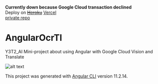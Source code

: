 **Currently down because Google Cloud transaction declined** \
Deploy on ~~[Heroku](https://angular-ocr-tl.herokuapp.com/)~~ [Vercel](https://angular-ocr-translation-603lcrphk-pnvttk.vercel.app/)
<br />
[private repo](https://github.com/pnvttk/angular-ocr-tl)

# AngularOcrTl

Y3T2_AI Mini-project about using Angular with Google Cloud Vision and Translate

![alt text](https://github.com/pnvttk/angular-ocr-tl-p/blob/main/pv.png?raw=true)

This project was generated with [Angular CLI](https://github.com/angular/angular-cli) version 11.2.14.
